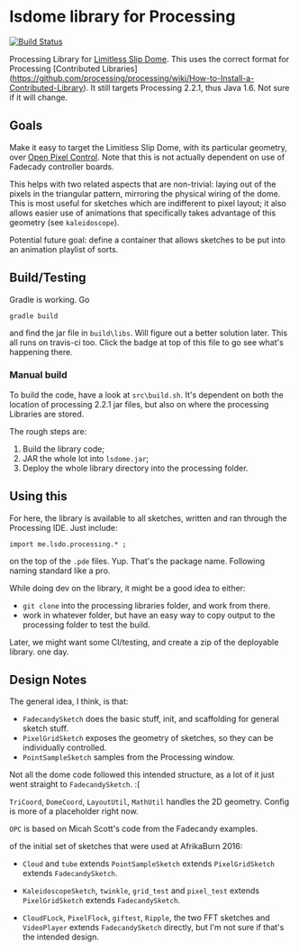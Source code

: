 # lsdome library for Processing

[![Build Status](https://travis-ci.org/shen-tian/lsdome-processing.svg?branch=master)](https://travis-ci.org/shen-tian/lsdome-processing)

Processing Library for [Limitless Slip Dome](https://github.com/shen-tian/l-s-dome).
This uses the correct format for Processing [Contributed Libraries]
(https://github.com/processing/processing/wiki/How-to-Install-a-Contributed-Library). It still
targets Processing 2.2.1, thus Java 1.6. Not sure if it will change.

## Goals

Make it easy to target the Limitless Slip Dome, with its particular geometry,
over [Open Pixel Control](http://openpixelcontrol.org/). Note that this is
not actually dependent on use of Fadecady controller boards.

This helps with two related aspects that are non-trivial: laying out of the pixels
in the triangular pattern, mirroring the physical wiring of the dome. This is most
useful for sketches which are indifferent to pixel layout; it also
allows easier use of animations that specifically takes advantage of this geometry
 (see `kaleidoscope`).

Potential future goal: define a container that allows sketches to be put into
an animation playlist of sorts.

## Build/Testing

Gradle is working. Go

    gradle build

and find the jar file in `build\libs`. Will figure out a better
solution later. This all runs on travis-ci too. Click the badge at top of this
file to go see what's happening there.

### Manual build

To build the code, have a look at `src\build.sh`. It's dependent on both the
location of processing 2.2.1 jar files, but also on where the processing Libraries
are stored.

The rough steps are:

1. Build the library code;
2. JAR the whole lot into `lsdome.jar`;
3. Deploy the whole library directory into the processing folder.

## Using this

For here, the library is available to all sketches, written and ran through the
Processing IDE. Just include:

    import me.lsdo.processing.* ;

on the top of the `.pde` files. Yup. That's the package name. Following naming
standard like a pro.

While doing dev on the library, it might be a good idea to either:

* `git clone` into the processing libraries folder, and work from there.
* work in whatever folder, but have an easy way to copy output to the processing
folder to test the build.

Later, we might want some CI/testing, and create a zip of the deployable library.
one day.

## Design Notes

The general idea, I think, is that:

* `FadecandySketch` does the basic stuff, init, and scaffolding for general
sketch stuff.  
* `PixelGridSketch` exposes the geometry of sketches, so they can be individually
controlled.
* `PointSampleSketch` samples from the Processing window.

Not all the dome code followed this intended structure, as a lot of it just
went straight to `FadecandySketch`. :(

`TriCoord`, `DomeCoord`, `LayoutUtil`, `MathUtil` handles the 2D geometry.
Config is more of a placeholder right now.

`OPC` is based on Micah Scott's code from the Fadecandy examples.

of the initial set of sketches that were used at AfrikaBurn 2016:

* `Cloud` and `tube` extends `PointSampleSketch` extends `PixelGridSketch` extends `FadecandySketch`.

* `KaleidoscopeSketch`, `twinkle`, `grid_test` and `pixel_test` extends `PixelGridSketch` extends `FadecandySketch`.

* `CloudFLock`, `PixelFlock`, `giftest`, `Ripple`, the two FFT sketches and `VideoPlayer`
extends `FadecandySketch` directly, but I'm not sure if that's the intended design.
